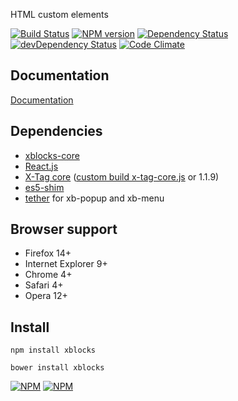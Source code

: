 HTML custom elements

[![Build Status][build]][build-link] [![NPM version][version]][version-link] [![Dependency Status][dependency]][dependency-link] [![devDependency Status][dev-dependency]][dev-dependency-link] [![Code Climate][climate]][climate-link]

## Documentation

[Documentation](https://katochimoto.github.io/xblocks/)

## Dependencies

- [xblocks-core](https://github.com/Katochimoto/xblocks-core)
- [React.js](https://github.com/facebook/react)
- [X-Tag core](https://github.com/x-tag/core) ([custom build x-tag-core.js](https://github.com/Katochimoto/xblocks-core/blob/master/x-tag-core.js) or 1.1.9)
- [es5-shim](https://github.com/es-shims/es5-shim)
- [tether](https://github.com/HubSpot/tether) for xb-popup and xb-menu

## Browser support

- Firefox 14+
- Internet Explorer 9+
- Chrome 4+
- Safari 4+
- Opera 12+

## Install

```
npm install xblocks
```
```
bower install xblocks
```

[![NPM](https://nodei.co/npm/xblocks.png?downloads=true&stars=true)](https://nodei.co/npm/xblocks/)
[![NPM](https://nodei.co/npm-dl/xblocks.png)](https://nodei.co/npm/xblocks/)

[build]: https://travis-ci.org/Katochimoto/xblocks.svg?branch=master
[build-link]: https://travis-ci.org/Katochimoto/xblocks
[version]: https://badge.fury.io/js/xblocks.svg
[version-link]: http://badge.fury.io/js/xblocks
[dependency]: https://david-dm.org/Katochimoto/xblocks.svg
[dependency-link]: https://david-dm.org/Katochimoto/xblocks
[dev-dependency]: https://david-dm.org/Katochimoto/xblocks/dev-status.svg
[dev-dependency-link]: https://david-dm.org/Katochimoto/xblocks#info=devDependencies
[climate]: https://codeclimate.com/github/Katochimoto/xblocks.svg
[climate-link]: https://codeclimate.com/github/Katochimoto/xblocks
